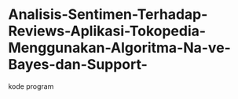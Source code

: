 # Analisis-Sentimen-Terhadap-Reviews-Aplikasi-Tokopedia-Menggunakan-Algoritma-Na-ve-Bayes-dan-Support-
kode program
